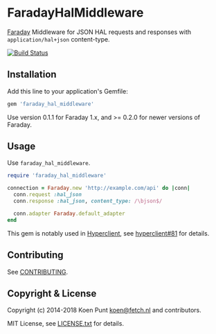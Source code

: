 # FaradayHalMiddleware

[Faraday](https://github.com/lostisland/faraday) Middleware for JSON HAL requests and responses with `application/hal+json` content-type.

[![Build Status](https://travis-ci.org/fetch/faraday_hal_middleware.svg?branch=master)](https://travis-ci.org/fetch/faraday_hal_middleware)

## Installation

Add this line to your application's Gemfile:

```ruby
gem 'faraday_hal_middleware'
```

Use version 0.1.1 for Faraday 1.x, and >= 0.2.0 for newer versions of Faraday.

## Usage

Use `faraday_hal_middleware`.

```ruby
require 'faraday_hal_middleware'

connection = Faraday.new 'http://example.com/api' do |conn|
  conn.request :hal_json
  conn.response :hal_json, content_type: /\bjson$/

  conn.adapter Faraday.default_adapter
end
```

This gem is notably used in [Hyperclient](https://github.com/codegram/hyperclient), see [hyperclient#81](https://github.com/codegram/hyperclient/pull/81) for details.

## Contributing

See [CONTRIBUTING](CONTRIBUTING.md).

## Copyright & License

Copyright (c) 2014-2018 Koen Punt <koen@fetch.nl> and contributors.

MIT License, see [LICENSE.txt](LICENSE.txt) for details.
